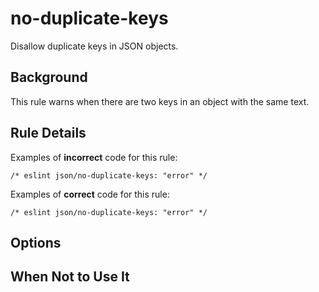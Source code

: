 # no-duplicate-keys

Disallow duplicate keys in JSON objects.

## Background

This rule warns when there are two keys in an object with the same text.

## Rule Details

Examples of **incorrect** code for this rule:

```jsonc
/* eslint json/no-duplicate-keys: "error" */

```

Examples of **correct** code for this rule:

```jsonc
/* eslint json/no-duplicate-keys: "error" */

```

## Options

## When Not to Use It
